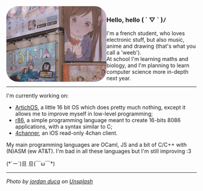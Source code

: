 <img src="image2.png" title="eh eh eh" align="left" height="200"/>

### Hello, hello ( ´ ▽ ` )ﾉ
I'm a french student, who loves electronic stuff, but also music, anime and drawing (that's what you call a 'weeb').  
At school I'm learning maths and biology, and I'm planning to learn computer science more in-depth next year.  

<hr />

I'm currently working on:
- [ArtichOS](https://github.com/ArtichOwO/ArtichOS), a little 16 bit OS which does pretty much nothing, except it allows me to improve myself in low-level programming;
- [r86](https://github.com/ArtichOwO/r86), a simple programming language meant to create 16-bits 8086 applications, with a syntax similar to C;
- [4channer](https://github.com/ArtichOwO/4channer), an iOS read-only 4chan client.

My main programming languages are OCaml, JS and a bit of C/C++ with (N)ASM (ew AT&T). I'm bad in all these languages but I'm still improving :3  

<span>(\*´ー`)旦 旦(￣ω￣\*)</span>
<hr/>

*Photo by <a href="https://unsplash.com/@jaydeee?utm_source=unsplash&amp;utm_medium=referral&amp;utm_content=creditCopyText">jordan duca</a> on <a href="https://unsplash.com/s/photos/anime?utm_source=unsplash&amp;utm_medium=referral&amp;utm_content=creditCopyText">Unsplash</a>*
